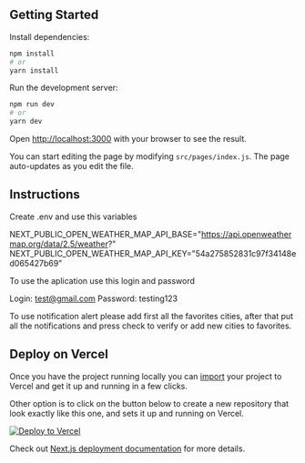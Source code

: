 ## Getting Started
Install dependencies:
```bash
npm install
# or
yarn install
```
Run the development server:

```bash
npm run dev
# or
yarn dev
```

Open [http://localhost:3000](http://localhost:3000) with your browser to see the result.

You can start editing the page by modifying `src/pages/index.js`. The page auto-updates as you edit the file.

## Instructions

Create .env and use this variables

NEXT_PUBLIC_OPEN_WEATHER_MAP_API_BASE="https://api.openweathermap.org/data/2.5/weather?"
NEXT_PUBLIC_OPEN_WEATHER_MAP_API_KEY="54a275852831c97f34148ed065427b69"

To use the aplication use this login and password

Login: test@gmail.com
Password: testing123

To use notification alert please add first all the favorites cities, after that put all the notifications and press check to verify or add new cities to favorites.

## Deploy on Vercel

Once you have the project running locally you can [import](https://vercel.com/import/git) your project to Vercel and get it up and running in a few clicks.

Other option is to click on the button below to create a new repository that look exactly like this one, and sets it up and running on Vercel. 

[![Deploy to Vercel](https://vercel.com/button)](https://vercel.com/import/project?template=https://github.com/vuongddang/nextjs-tailwindcss-typescript-starter/tree/main)

Check out [Next.js deployment documentation](https://nextjs.org/docs/deployment) for more details.
